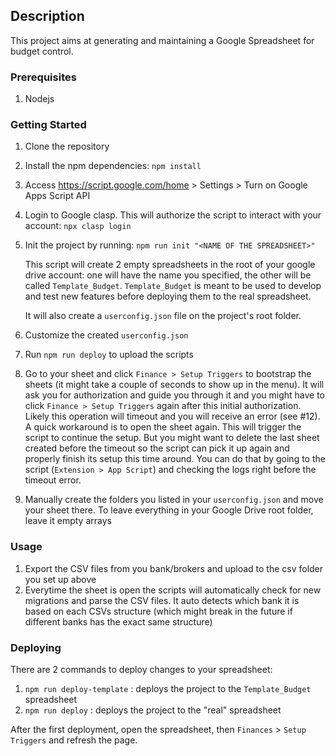## Description

This project aims at generating and maintaining a Google Spreadsheet for budget control.

### Prerequisites

1. Nodejs

### Getting Started

1. Clone the repository
1. Install the npm dependencies: `npm install`
1. Access https://script.google.com/home > Settings > Turn on Google Apps Script API
1. Login to Google clasp. This will authorize the script to interact with your account: `npx clasp login`
1. Init the project by running: `npm run init "<NAME OF THE SPREADSHEET>"`

   This script will create 2 empty spreadsheets in the root of your google drive account: one will have the name you specified, the other will be called `Template_Budget`. `Template_Budget` is meant to be used to develop and test new features before deploying them to the real spreadsheet.

   It will also create a `userconfig.json` file on the project's root folder.

1. Customize the created `userconfig.json`
1. Run `npm run deploy` to upload the scripts
1. Go to your sheet and click `Finance > Setup Triggers` to bootstrap the sheets (it might take a couple of seconds to show up in the menu). It will ask you for authorization and guide you through it and you might have to click `Finance > Setup Triggers` again after this initial authorization.
   Likely this operation will timeout and you will receive an error (see #12). A quick workaround is to open the sheet again. This will trigger the script to continue the setup. But you might want to delete the last sheet created before the timeout so the script can pick it up again and properly finish its setup this time around. You can do that by going to the script (`Extension > App Script`) and checking the logs right before the timeout error.
1. Manually create the folders you listed in your `userconfig.json` and move your sheet there. To leave everything in your Google Drive root folder, leave it empty arrays

### Usage

1. Export the CSV files from you bank/brokers and upload to the csv folder you set up above
1. Everytime the sheet is open the scripts will automatically check for new migrations and parse the CSV files. It auto detects which bank it is based on each CSVs structure (which might break in the future if different banks has the exact same structure)

### Deploying

There are 2 commands to deploy changes to your spreadsheet:

1. `npm run deploy-template` : deploys the project to the `Template_Budget` spreadsheet
1. `npm run deploy` : deploys the project to the "real" spreadsheet

After the first deployment, open the spreadsheet, then `Finances` > `Setup Triggers` and refresh the page.

